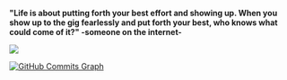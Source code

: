 
<b>"Life is about putting forth your best effort and showing up. When you show up to the gig fearlessly and put forth your best, who knows what could come of it?" -someone on the internet-</b>

<!--
<a href="http://www.github.com/wyusufa"><img src="https://github-readme-stats.vercel.app/api?username=wyusufa&show_icons=true&hide=&count_private=true&title_color=0891b2&text_color=ffffff&icon_color=0891b2&bg_color=1c1917&hide_border=true&show_icons=true" alt="Undisclosed64's GitHub stats" /></a>
-->

<a href="http://www.github.com/wyusufa"><img src="https://github-readme-streak-stats.herokuapp.com/?user=wyusufa&stroke=ffffff&background=1c1917&ring=0891b2&fire=0891b2&currStreakNum=ffffff&currStreakLabel=0891b2&sideNums=ffffff&sideLabels=ffffff&dates=ffffff&hide_border=true" /></a>

<a href="http://www.github.com/wyusufa"><img src="https://activity-graph.herokuapp.com/graph?username=wyusufa&bg_color=1c1917&color=ffffff&line=0891b2&point=ffffff&area_color=1c1917&area=true&hide_border=true&custom_title=GitHub%20Commits%20Graph" alt="GitHub Commits Graph" /></a>
